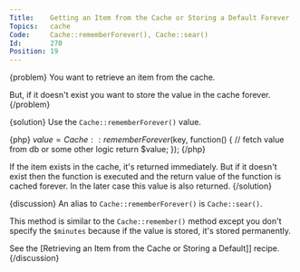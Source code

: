 ```yaml
---
Title:    Getting an Item from the Cache or Storing a Default Forever
Topics:   cache
Code:     Cache::rememberForever(), Cache::sear()
Id:       270
Position: 19
---
```


{problem}
You want to retrieve an item from the cache.

But, if it doesn't exist you want to store the value in the cache forever.
{/problem}

{solution}
Use the `Cache::rememberForever()` value.

{php}
$value = Cache::rememberForever($key, function()
{
    // fetch value from db or some other logic
    return $value;
});
{/php}

If the item exists in the cache, it's returned immediately. But if it doesn't exist then the function is executed and the return value of the function is cached forever. In the later case this value is also returned.
{/solution}

{discussion}
An alias to `Cache::rememberForever()` is `Cache::sear()`.

This method is similar to the `Cache::remember()` method except you don't specify the `$minutes` because if the value is stored, it's stored permanently.

See the [Retrieving an Item from the Cache or Storing a Default]] recipe.
{/discussion}
